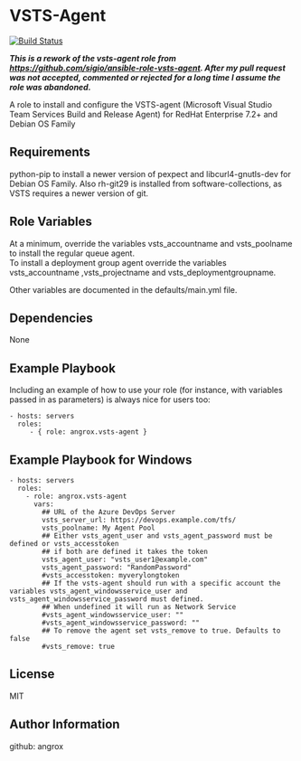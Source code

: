 VSTS-Agent
==========

[![Build Status](https://travis-ci.org/angrox/ansible-role-vsts-agent.svg?branch=master)](https://travis-ci.org/angrox/ansible-role-vsts-agent)



**_This is a rework of the vsts-agent role from https://github.com/sigio/ansible-role-vsts-agent. After my pull request was not accepted, commented or rejected for a long time I assume the role was abandoned._**





A role to install and configure the VSTS-agent (Microsoft Visual Studio Team Services Build and Release Agent) for RedHat Enterprise 7.2+ and Debian OS Family



Requirements
------------

python-pip to install a newer version of pexpect and libcurl4-gnutls-dev for Debian OS Family. Also rh-git29 is installed from software-collections, as VSTS requires a newer version of git.

Role Variables
--------------

At a minimum, override the variables vsts_accountname and vsts_poolname to install the regular queue agent.  
To install a deployment group agent override the variables vsts_accountname ,vsts_projectname and vsts_deploymentgroupname.

Other variables are documented in the defaults/main.yml file.

Dependencies
------------

None

Example Playbook
----------------

Including an example of how to use your role (for instance, with variables passed in as parameters) is always nice for users too:

    - hosts: servers
      roles:
         - { role: angrox.vsts-agent }


Example Playbook for Windows
----------------------------
    - hosts: servers
      roles:
        - role: angrox.vsts-agent
          vars:
            ## URL of the Azure DevOps Server
            vsts_server_url: https://devops.example.com/tfs/
            vsts_poolname: My Agent Pool
            ## Either vsts_agent_user and vsts_agent_password must be defined or vsts_accesstoken
            ## if both are defined it takes the token
            vsts_agent_user: "vsts_user1@example.com"
            vsts_agent_password: "RandomPassword"
            #vsts_accesstoken: myverylongtoken
            ## If the vsts-agent should run with a specific account the variables vsts_agent_windowsservice_user and vsts_agent_windowsservice_password must defined.
            ## When undefined it will run as Network Service
            #vsts_agent_windowsservice_user: ""
            #vsts_agent_windowsservice_password: ""
            ## To remove the agent set vsts_remove to true. Defaults to false
            #vsts_remove: true

License
-------

MIT

Author Information
------------------

github: angrox
